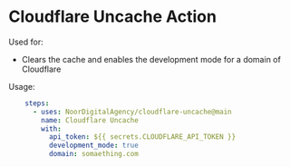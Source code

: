 # Cloudflare Uncache Action

Used for:
- Clears the cache and enables the development mode for a domain of Cloudflare

Usage:
```yaml
    steps:
      - uses: NoorDigitalAgency/cloudflare-uncache@main
        name: Cloudflare Uncache
        with:
          api_token: ${{ secrets.CLOUDFLARE_API_TOKEN }}
          development_mode: true
          domain: somaething.com
```
